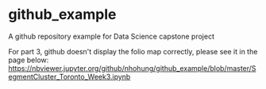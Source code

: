 # github_example
A github repository example for Data Science capstone project

For part 3, github doesn't display the folio map correctly, please see it in the page below: https://nbviewer.jupyter.org/github/nhohung/github_example/blob/master/SegmentCluster_Toronto_Week3.ipynb